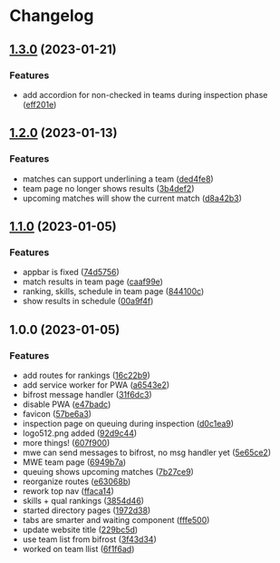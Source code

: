 # Changelog

## [1.3.0](https://github.com/18x18az/suez/compare/v1.2.0...v1.3.0) (2023-01-21)


### Features

* add accordion for non-checked in teams during inspection phase ([eff201e](https://github.com/18x18az/suez/commit/eff201ebd416d323bb29245d30cf44b9f3de68f2))

## [1.2.0](https://github.com/18x18az/suez/compare/v1.1.0...v1.2.0) (2023-01-13)


### Features

* matches can support underlining a team ([ded4fe8](https://github.com/18x18az/suez/commit/ded4fe81e8669f335de2d0a9893713a0af1f77bd))
* team page no longer shows results ([3b4def2](https://github.com/18x18az/suez/commit/3b4def246dbc49b8aff439de503d8053fcf1ae28))
* upcoming matches will show the current match ([d8a42b3](https://github.com/18x18az/suez/commit/d8a42b375716fd68c6b721d1c863280a86143620))

## [1.1.0](https://github.com/18x18az/suez/compare/v1.0.0...v1.1.0) (2023-01-05)


### Features

* appbar is fixed ([74d5756](https://github.com/18x18az/suez/commit/74d575648fe6fa603bc1b91c32cf76def4839d89))
* match results in team page ([caaf99e](https://github.com/18x18az/suez/commit/caaf99e99f8fb5eae8508c9e30ff97f857da078c))
* ranking, skills, schedule in team page ([844100c](https://github.com/18x18az/suez/commit/844100c5bf7130bc5b2492236de3f3b6a585461b))
* show results in schedule ([00a9f4f](https://github.com/18x18az/suez/commit/00a9f4f68d5d2032dd4497e48b33f607d3a1cd14))

## 1.0.0 (2023-01-05)


### Features

* add routes for rankings ([16c22b9](https://github.com/18x18az/suez/commit/16c22b93e7998e8f49d21ce0a13c6808feb00889))
* add service worker for PWA ([a6543e2](https://github.com/18x18az/suez/commit/a6543e279e448d212d34b251580f6fc535cb56f0))
* bifrost message handler ([31f6dc3](https://github.com/18x18az/suez/commit/31f6dc36da403c8fbcea38a01fa7f6cc8e42e36d))
* disable PWA ([e47badc](https://github.com/18x18az/suez/commit/e47badc61d6848f7b9ea0da25cf62b1b75237c88))
* favicon ([57be6a3](https://github.com/18x18az/suez/commit/57be6a349c25f888df523a063c461074592d09ed))
* inspection page on queuing during inspection ([d0c1ea9](https://github.com/18x18az/suez/commit/d0c1ea934a6ad885694f3d3f2a759cae37d45673))
* logo512.png added ([92d9c44](https://github.com/18x18az/suez/commit/92d9c4466e9d7ba1d9d6d99d7cced0de2b81b2d7))
* more things! ([607f900](https://github.com/18x18az/suez/commit/607f90061b9370fa76dd59c89a17fd26ec5407eb))
* mwe can send messages to bifrost, no msg handler yet ([5e65ce2](https://github.com/18x18az/suez/commit/5e65ce2c972a0b787a3d7f58dad3612faf039f80))
* MWE team page ([6949b7a](https://github.com/18x18az/suez/commit/6949b7a3bdaf72e859c84066c611b59423985d1b))
* queuing shows upcoming matches ([7b27ce9](https://github.com/18x18az/suez/commit/7b27ce9cd8a27a668988c80285a9888d9e0b9afd))
* reorganize routes ([e63068b](https://github.com/18x18az/suez/commit/e63068b52366c344d10aa9ab0fca12bacfe5f629))
* rework top nav ([ffaca14](https://github.com/18x18az/suez/commit/ffaca14a1596adececbe7a522bab740e653b441c))
* skills + qual rankings ([3854d46](https://github.com/18x18az/suez/commit/3854d46a392aebbd1f0c925139526aafcf46ef35))
* started directory pages ([1972d38](https://github.com/18x18az/suez/commit/1972d38e170cd0a990ed651d5d26d76c9fc67eb0))
* tabs are smarter and waiting component ([fffe500](https://github.com/18x18az/suez/commit/fffe50035135ec6b6fc47949c29722f5fdf69bfd))
* update website title ([229bc5d](https://github.com/18x18az/suez/commit/229bc5da37bf6495cea761e382b59c21bce884f0))
* use team list from bifrost ([3f43d34](https://github.com/18x18az/suez/commit/3f43d34e0d5b67a9ed08bfa77d5132a94b1d9dd7))
* worked on team llist ([6f1f6ad](https://github.com/18x18az/suez/commit/6f1f6adda1f8d5c4e086cd1368787a06f9ad23e5))
